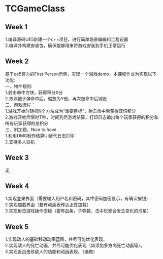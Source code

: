 # TCGameClass
## Week 1
1.编译源码UE5新建一个c++项目，进行简单场景编辑和工程设置  
2.编译并构建安装包，确保能够用来将游戏安装到手机正常运行  
## Week 2
基于ue5官方的First Person示例，实现一个游戏demo，本课程作业为实现以下功能:  
一、物件规则:  
1.射击命中方块，获得积分X分  
2.方块被子弹命中后，缩放为Y倍，再次被命中后销毁  
二、游戏流程：  
1.游戏开始时随机N个方块成为“重要目标”，射击命中后获得双倍积分  
2.游戏开始后限时T秒，时间到后游戏结算，打印日志输出每个玩家获得的积分和所有玩家获得的总积分  
三、附加题，Nice to have  
1.利用UMG制作结算UI替代日志打印  
2.支持多人联机  
## Week 3
无
## Week 4
1.实现登录界面（需要输入用户名和密码，其中密码加密显示，有确认按钮）  
2.实现加载界面（要有动画表传达正在加载）  
3.实现射击游戏操作面板（要有血条，子弹数，击中玩家会发生变化的准星）  
## Week 5
1.实现敌人的基础移动动画蓝图，并尽可能优化表现。  
2.实现敌人的死亡动画，并尽可能优化表现（如添加多方向死亡动画等）。  
3.实现近战击败敌人的功能和动画表现。（选做）  
